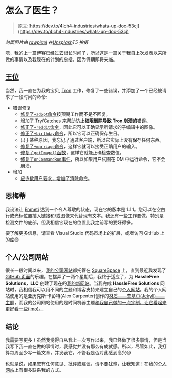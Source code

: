 # 怎么了医生？

> 原文:[https://dev.to/4lch4-industries/whats-up-doc-53cj](https://dev.to/4lch4-industries/whats-up-doc-53cj)

*封面照片由 [rawpixel](https://unsplash.com/photos/mGVhGkvBTYc) 在[Unsplash](https://unsplash.com/search/photos/update)T5 拍摄*

嗯，我的上一篇博客已经过去很长时间了，所以这是一篇关于我自上次发表以来所做的事情以及我现在的计划的总括，因为假期即将来临。

## [王位](#tron)

当然，我一直在为我的宝贝, [Tron](https://github.com/HF-Solutions/Tron) 工作，修复了一些错误，并添加了一个已经被请求了一段时间的命令:

*   错误修复
    *   [修复了`+adopt`命令](https://github.com/HF-Solutions/Tron/commit/78c7298b6a3475fb85c170fc09ca03721564c43f)按预期工作而不是不回复。
    *   [增加了 Try/Catches](https://github.com/HF-Solutions/Tron/commit/96163b2716b76e01ff56e65cf923b6aeb8b1d9ce) 来帮助防止**权限删除导致 Tron 崩溃的**错误。
    *   [修正了`+reddit`命令](https://github.com/HF-Solutions/Tron/commit/0a430de6a4aacb4d3f58d2305e6bee0c02f0d6d0)，因此它可以正确显示所请求的子编辑中的图像。
    *   [修正了`+birthday`命令](https://github.com/HF-Solutions/Tron/commit/2837581548dd7829e031e24179b8542843be66f8)，所以它可以正确保存生日。
    *   出于某种原因，我忘记了通过客户端，所以它实际上没有保存任何东西。
    *   [修复了`+marriage`命令](https://github.com/HF-Solutions/Tron/commit/35c7b8340e30226845e97035596cd2f7001fd0c9)，这样它就可以接受正确用户的输入。
    *   [修复了`getImage()`函数](https://github.com/HF-Solutions/Tron/commit/bade884f7954a08262374aef3cc92daa03ecb94a)，这样它就能正确检查数值。
    *   [修复了`onCommandRun`事件](https://github.com/HF-Solutions/Tron/commit/bf4745311e233aabde5ce2249cb361445dfed9f7)，所以如果用户试图在 DM 中运行命令，它不会崩溃。
*   增加
    *   [应少数用户要求，增加了清除命令](https://github.com/HF-Solutions/Tron/commit/7a67b9681a4b26d23b35e69a846d724c368ffa31)。

## [](#enmeti)恩梅蒂

我设法让 [Enmeti](https://marketplace.visualstudio.com/items?itemName=hf-solutions-llc.enmeti) 达到一个令人尊敬的状态，现在它的版本是 1.1.1。您可以在空白行或光标位置插入链接和/或图像来代替现有文本。我还有一些工作要做，特别是检测文件的底部，但我相信它现在的位置比我之前写的要好得多。

要了解更多信息，请查看 Visual Studio 代码市场上的扩展，或者访问 GitHub 上的[库](https://github.com/HF-Solutions/Enmeti)😊

## [](#personalcompany-website)个人/公司网站

很长一段时间以来，[我的公司网站](https://hasslefree.solutions)都托管在 [SquareSpace](https://www.squarespace.com/) 上，直到最近我发现了 [GitHub 页面](https://pages.github.com)的乐趣。在摆弄了一两个星期后，我终于适应了，为 **HassleFree Solutions，LLC** 创建了现在的[我的新网站](https://hasslefree.solutions)。当我完成 **HassleFree Solutions** 网站时，我相信我可以用不同的主题和博客支持来建立自己的[个人网站](https://alcha.org)。我的个人网站使用的是亚历克斯·卡彭特(Alex Carpenter)创作的[材质——杰基尔(Jekyll)——主题](https://github.com/alexcarpenter/material-jekyll-theme)，而我的公司网站使用的是时间机器主题[和我自己做的一点定制，让它看起来更好看一些(imo)。](https://pages-themes.github.io/time-machine/)

## [](#conclusion)结论

我需要写更多！虽然我觉得自从我上一次写作以来，我已经做了很多事情，但是当我写下我一直在做的事情时，我感觉并没有那么有成就感。所以，尽管如此，我打算每周至少写一篇文章，并发表它，不管我是否对此感到高兴😅

也就是说，如果您有任何意见、批评或建议，请不要犹豫，让我知道！在我的[个人网站](https://alcha.org/#contact-info)上有很多联系我的方式。